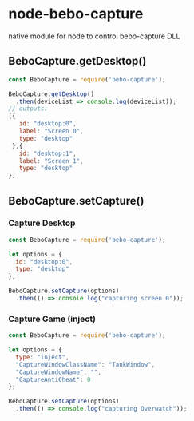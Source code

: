 # node-bebo-capture
native module for node to control bebo-capture DLL


## BeboCapture.getDesktop()
```JavaScript
const BeboCapture = require('bebo-capture');

BeboCapture.getDesktop()
  .then(deviceList => console.log(deviceList));
// outputs:
[{
   id: "desktop:0",
   label: "Screen 0",
   type: "desktop"
 },{
   id: "desktop:1",
   label: "Screen 1",
   type: "desktop"
}]
```

## BeboCapture.setCapture()

### Capture Desktop
```JavaScript
const BeboCapture = require('bebo-capture');

let options = {
  id: "desktop:0",
  type: "desktop"
};

BeboCapture.setCapture(options)
  .then(() => console.log("capturing screen 0"));
```

### Capture Game (inject)
```JavaScript
const BeboCapture = require('bebo-capture');

let options = {
  type: "inject",
  "CaptureWindowClassName": "TankWindow",
  "CaptureWindowName": "",
  "CaptureAntiCheat": 0
};

BeboCapture.setCapture(options)
  .then(() => console.log("capturing Overwatch"));
```





